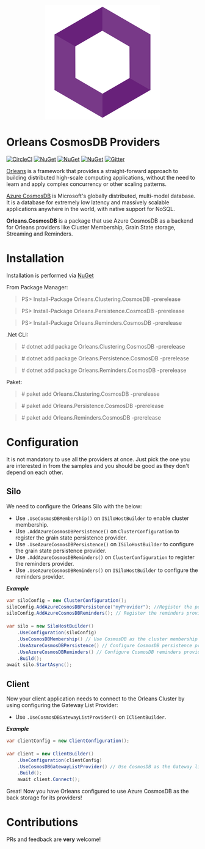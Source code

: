 <p align="center">
  <img src="https://github.com/dotnet/orleans/blob/gh-pages/assets/logo.png" alt="Orleans.CosmosDB" width="300px"> 
  <h1>Orleans CosmosDB Providers</h1>
</p>

[![CircleCI](https://circleci.com/gh/OrleansContrib/Orleans.CosmosDB.svg?style=svg)](https://circleci.com/gh/OrleansContrib/Orleans.CosmosDB)
[![NuGet](https://img.shields.io/nuget/v/Orleans.Clustering.CosmosDB.svg?style=flat)](http://www.nuget.org/packages/Orleans.Clustering.CosmosDB)
[![NuGet](https://img.shields.io/nuget/v/Orleans.Persistence.CosmosDB.svg?style=flat)](http://www.nuget.org/packages/Orleans.Persistence.CosmosDB)
[![NuGet](https://img.shields.io/nuget/v/Orleans.Reminders.CosmosDB.svg?style=flat)](http://www.nuget.org/packages/Orleans.Clustering.CosmosDB)
[![Gitter](https://badges.gitter.im/Join%20Chat.svg)](https://gitter.im/dotnet/orleans?utm_source=badge&utm_medium=badge&utm_campaign=pr-badge)

[Orleans](https://github.com/dotnet/orleans) is a framework that provides a straight-forward approach to building distributed high-scale computing applications, without the need to learn and apply complex concurrency or other scaling patterns. 

[Azure CosmosDB](https://azure.microsoft.com/en-us/services/cosmos-db) is Microsoft's globally distributed, multi-model database. It is a database for extremely low latency and massively scalable applications anywhere in the world, with native support for NoSQL. 

**Orleans.CosmosDB** is a package that use Azure CosmosDB as a backend for Orleans providers like Cluster Membership, Grain State storage, Streaming and Reminders. 


# Installation

Installation is performed via [NuGet](https://www.nuget.org/packages?q=Orleans+CosmosDB)

From Package Manager:

> PS> Install-Package Orleans.Clustering.CosmosDB -prerelease

> PS> Install-Package Orleans.Persistence.CosmosDB -prerelease

> PS> Install-Package Orleans.Reminders.CosmosDB -prerelease

.Net CLI:

> \# dotnet add package Orleans.Clustering.CosmosDB -prerelease

> \# dotnet add package Orleans.Persistence.CosmosDB -prerelease

> \# dotnet add package Orleans.Reminders.CosmosDB -prerelease

Paket: 

> \# paket add Orleans.Clustering.CosmosDB -prerelease

> \# paket add Orleans.Persistence.CosmosDB -prerelease

> \# paket add Orleans.Reminders.CosmosDB -prerelease

# Configuration

It is not mandatory to use all the providers at once. Just pick the one you are interested in from the samples and you should be good as they don't depend on each other.

## Silo
We need to configure the Orleans Silo with the below:
* Use `.UseCosmosDBMembership()` on `ISiloHostBuilder` to enable cluster membership.
* Use `.AddAzureCosmosDBPersistence()` on `ClusterConfiguration` to register the grain state persistence provider.
* Use `.UseAzureCosmosDBPersistence()` on `ISiloHostBuilder` to configure the grain state persistence provider.
* Use `.AddAzureCosmosDBReminders()` on `ClusterConfiguration` to register the reminders provider.
* Use `.UseAzureCosmosDBReminders()` on `ISiloHostBuilder` to configure the reminders provider.

***Example***
```cs
var siloConfig = new ClusterConfiguration();
siloConfig.AddAzureCosmosDBPersistence("myProvider"); //Register the persistence provider.
siloConfig.AddAzureCosmosDBReminders(); // Register the reminders provider.

var silo = new SiloHostBuilder()
    .UseConfiguration(siloConfig)
    .UseCosmosDBMembership() // Use CosmosDB as the cluster membership table.
    .UseAzureCosmosDBPersistence() // Configure CosmosDB persistence provider.
    .UseAzureCosmosDBReminders() // Configure CosmosDB reminders provider.
    .Build();
await silo.StartAsync();
```

## Client
Now your client application needs to connect to the Orleans Cluster by using configuring the Gateway List Provider:
* Use `.UseCosmosDBGatewayListProvider()` on `IClientBuilder`.

***Example***
```cs
var clientConfig = new ClientConfiguration();

var client = new ClientBuilder()
    .UseConfiguration(clientConfig)
    .UseCosmosDBGatewayListProvider() // Use CosmosDB as the Gateway list provider.
    .Build();
    await client.Connect();
```


Great! Now you have Orleans configured to use Azure CosmosDB as the back storage for its providers!

# Contributions
PRs and feedback are **very** welcome!